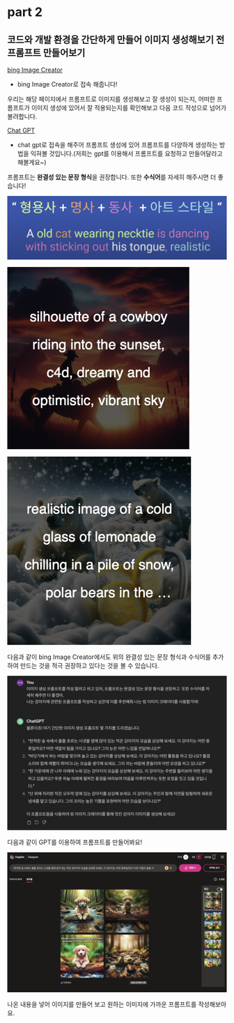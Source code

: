# part 2

## 코드와 개발 환경을 간단하게 만들어 이미지 생성해보기 전 프롬프트 만들어보기

[bing Image Creator](https://www.bing.com/images/create)

- bing Image Creator로 접속 해줍니다!

우리는 해당 페이지에서 프롬프트로 이미지를 생성해보고 잘 생성이 되는지, 어떠한 프롬프트가 이미지 생성에 있어서 잘 적용되는지를 확인해보고 다음 코드 작성으로 넘어가 볼려합니다.

[Chat GPT](https://chat.openai.com)

- chat gpt로 접속을 해주어 프롬프트 생성에 있어 프롬프트를 다양하게 생성하는 방법을 익혀볼 것입니다.(저희는 gpt를 이용해서 프롬프트를 요청하고 만들어달라고 해볼게요~)

프롬프트는 **완결성 있는 문장 형식**을 권장합니다. 또한 **수식어**를 자세히 해주시면 더 좋습니다!

![스크린샷 2024-03-16 오후 1.03.37.png](part%202%204d88fc6d876d4e148372fae2fcbc3969/%25E1%2584%2589%25E1%2585%25B3%25E1%2584%258F%25E1%2585%25B3%25E1%2584%2585%25E1%2585%25B5%25E1%2586%25AB%25E1%2584%2589%25E1%2585%25A3%25E1%2586%25BA_2024-03-16_%25E1%2584%258B%25E1%2585%25A9%25E1%2584%2592%25E1%2585%25AE_1.03.37.png)

![스크린샷 2024-03-16 오후 1.08.19.png](part%202%204d88fc6d876d4e148372fae2fcbc3969/%25E1%2584%2589%25E1%2585%25B3%25E1%2584%258F%25E1%2585%25B3%25E1%2584%2585%25E1%2585%25B5%25E1%2586%25AB%25E1%2584%2589%25E1%2585%25A3%25E1%2586%25BA_2024-03-16_%25E1%2584%258B%25E1%2585%25A9%25E1%2584%2592%25E1%2585%25AE_1.08.19.png)

![스크린샷 2024-03-16 오후 1.08.34.png](part%202%204d88fc6d876d4e148372fae2fcbc3969/%25E1%2584%2589%25E1%2585%25B3%25E1%2584%258F%25E1%2585%25B3%25E1%2584%2585%25E1%2585%25B5%25E1%2586%25AB%25E1%2584%2589%25E1%2585%25A3%25E1%2586%25BA_2024-03-16_%25E1%2584%258B%25E1%2585%25A9%25E1%2584%2592%25E1%2585%25AE_1.08.34.png)

다음과 같이 bing Image Creator에서도 위의 완결성 있는 문장 형식과 수식어를 추가하여 만드는 것을 적극 권장하고 있다는 것을 볼 수 있습니다. 

![스크린샷 2024-03-16 오후 1.11.48.png](part%202%204d88fc6d876d4e148372fae2fcbc3969/%25E1%2584%2589%25E1%2585%25B3%25E1%2584%258F%25E1%2585%25B3%25E1%2584%2585%25E1%2585%25B5%25E1%2586%25AB%25E1%2584%2589%25E1%2585%25A3%25E1%2586%25BA_2024-03-16_%25E1%2584%258B%25E1%2585%25A9%25E1%2584%2592%25E1%2585%25AE_1.11.48.png)

다음과 같이 GPT를 이용하여 프롬프트를 만들어봐요! 

![스크린샷 2024-03-16 오후 1.12.45.png](part%202%204d88fc6d876d4e148372fae2fcbc3969/%25E1%2584%2589%25E1%2585%25B3%25E1%2584%258F%25E1%2585%25B3%25E1%2584%2585%25E1%2585%25B5%25E1%2586%25AB%25E1%2584%2589%25E1%2585%25A3%25E1%2586%25BA_2024-03-16_%25E1%2584%258B%25E1%2585%25A9%25E1%2584%2592%25E1%2585%25AE_1.12.45.png)

나온 내용을 넣어 이미지를 만들어 보고 원하는 이미지에 가까운 프롬프트를 작성해보아요.